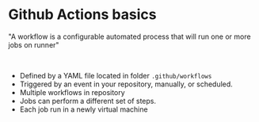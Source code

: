 <!-- .slide: class="with-code"-->

# Github Actions basics

"A workflow is a configurable automated process that will run one or more jobs on runner"

<br/>

* Defined by a YAML file located in folder `.github/workflows`
* Triggered by an event in your repository, manually, or scheduled.
* Multiple workflows in repository
* Jobs can perform a different set of steps.
* Each job run in a newly virtual machine
